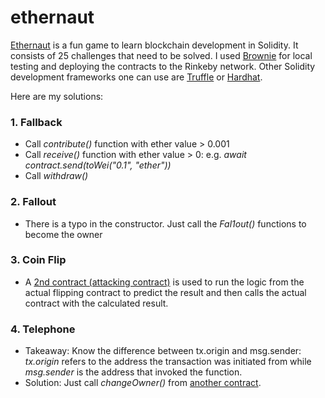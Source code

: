 # ethernaut
[Ethernaut](https://ethernaut.openzeppelin.com/) is a fun game to learn blockchain development in Solidity. It consists of 25 challenges that need to be solved. I used [Brownie](https://eth-brownie.readthedocs.io/en/stable/) for local testing and deploying the contracts to the Rinkeby network. Other Solidity development frameworks one can use are [Truffle](https://trufflesuite.com/) or [Hardhat](https://hardhat.org/). 

Here are my solutions:
### 1. Fallback
- Call *contribute()* function with ether value > 0.001
- Call *receive()* function with ether value > 0: e.g. *await contract.send(toWei("0.1", "ether"))*
- Call *withdraw()*
### 2. Fallout
- There is a typo in the constructor. Just call the *Fal1out()* functions to become the owner
### 3. Coin Flip
- A [2nd contract (attacking contract)](solutions/contracts/CoinFlipAttack.sol) is used to run the logic from the actual flipping contract to predict the result and then calls the actual contract with the calculated result. 
### 4. Telephone
- Takeaway: Know the difference between tx.origin and msg.sender: *tx.origin* refers to the address the transaction was initiated from while *msg.sender* is the address that invoked the function. 
- Solution: Just call *changeOwner()* from [another contract](solutions/contracts/TelephoneAttack.sol).